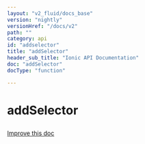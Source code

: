 ```yaml
---
layout: "v2_fluid/docs_base"
version: "nightly"
versionHref: "/docs/v2"
path: ""
category: api
id: "addselector"
title: "addSelector"
header_sub_title: "Ionic API Documentation"
doc: "addSelector"
docType: "function"

---
```










<h1 class="api-title">
<a class="anchor" name="add-selector" href="#add-selector"></a>

addSelector






</h1>

<a class="improve-v2-docs" href="http://github.com/driftyco/ionic/edit/2.0//src/config/bootstrap.ts#L231">
Improve this doc
</a>







<!-- @usage tag -->


<!-- @property tags -->



<!-- instance methods on the class -->


<!-- related link --><!-- end content block -->


<!-- end body block -->

